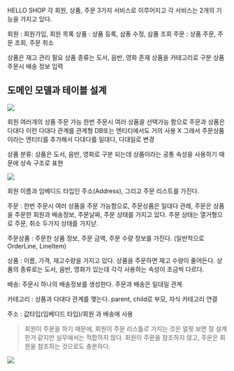 HELLO SHOP
각 회원, 상품, 주문 3가지 서비스로 이루어지고
각 서비스는 2개의 기능을 가지고 있다.

회원 : 회원가입, 회원 목록
상품 : 상품 등록, 삼풍 수정, 삼품 조회
주문 : 상품 주문, 주문 조회, 주문 취소

상품은 재고 관리 필요
상품 종류는 도서, 음반, 영화 존재
상품을 카테고리로 구분
상품 주문시 배송 정보 입력

## 도메인 모델과 테이블 설계
![](https://velog.velcdn.com/images/kimdodo/post/71d9bc45-071b-43d1-94fb-96ca747fac62/image.png)

회원 여러개의 상품 주문 가능
한번 주문시 여러 상품을 선택가능 함으로 주문과 상품은 다대다
이런 다대다 관계를 관계형 DB또는 엔티티에서도 거의 사용 X
그래서 주문상품이라는 엔티티를 추가해서 다대다를 일대다, 다대일로 변경

상품 분류: 상품은 도서, 음반, 영화로 구분 되는데 상품이라는 공통 속성을 사용하기 때문에 상속 구조로 표현

![](https://velog.velcdn.com/images/kimdodo/post/9b06d80a-f283-4e14-9d4b-b72c25afe4e7/image.png)

회원
이름과 임베디드 타입인 주소(Address), 그리고 주문 리스트를 가진다.

주문 : 한번 주문시 여러 상품을 주문 가능함으로, 주문상품은 일대다 관례, 주문은 상품을 주문한 회원과 배송정보, 주문날짜, 주문 상태를 가지고 있다.
주문 상태는 열거형으로 주문, 취소 두가지 상태를 가지낟.

주문상품 : 주문한 상품 정보, 주문 금액, 주문 수량 정보를 가진다.
(일반적으로 OrderLine, LineItem)

상품 : 이름, 가격, 재고수량을 가지고 있다. 상품을 주문하면 재고 수량이 줄어든다. 상품의 종류로는 도서, 음반, 영화가 있는데 각각 사용하는 속성이 조금씩 다르다.

배송: 주문시 하나의 배송정보를 생성한다. 주문과 배송은 일대일 관계

카테고리 : 상품과 다대다 관계를 맺는다. parent, child로 부모, 자식 카테고리 연결

주소 : 값타입(임베디드 타입)/회원 과 배송에 사용

> 회원이 주문을 하기 때문에, 회원이 주문 리스틀르 가지는 것은 얼핏 보면 잘 설계한거 같지만 실무에서는 적합하지 않다.
회원이 주문을 참조하지 않고, 주문은 회원을 참조하는 것으로도 충분하다. 

![](https://velog.velcdn.com/images/kimdodo/post/74fce373-d9b1-430f-81d6-387c4340fa4a/image.png)


